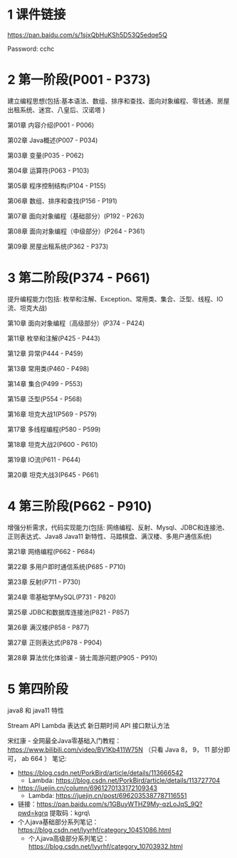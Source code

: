 # 1 课件链接

https://pan.baidu.com/s/1sjxQbHuKSh5D53Q5edqe5Q

Password: cchc

# 2 第一阶段(P001 - P373)

建立编程思想(包括:基本语法、数组、排序和查找、面向对象编程、零钱通、房屋出租系统、迷宫、八皇后、汉诺塔 )

第01章 内容介绍(P001 - P006)

第02章 Java概述(P007 - P034)

第03章 变量(P035 - P062)

第04章 运算符(P063 - P103)

第05章 程序控制结构(P104 - P155)

第06章 数组、排序和查找(P156 - P191)

第07章 面向对象编程（基础部分）(P192 - P263)

第08章 面向对象编程（中级部分）(P264 - P361)

第09章 房屋出租系统(P362 - P373)

# 3 第二阶段(P374 - P661)

提升编程能力(包括: 枚举和注解、Exception、常用类、集合、泛型、线程、IO流、坦克大战) 

第10章 面向对象编程（高级部分）(P374 - P424)

第11章 枚举和注解(P425 - P443)

第12章 异常(P444 - P459)

第13章 常用类(P460 - P498)

第14章 集合(P499 - P553)

第15章 泛型(P554 - P568)

第16章 坦克大战1(P569 - P579)

第17章 多线程编程(P580 - P599)

第18章 坦克大战2(P600 - P610)

第19章 IO流(P611 - P644)

第20章 坦克大战3(P645 - P661)

# 4 第三阶段(P662 - P910)

增强分析需求，代码实现能力(包括: 网络编程、反射、Mysql、JDBC和连接池、正则表达式、Java8 Java11 新特性、马踏棋盘、满汉楼、多用户通信系统)

第21章 网络编程(P662 - P684)

第22章 多用户即时通信系统(P685 - P710)

第23章 反射(P711 - P730)

第24章 零基础学MySQL(P731 - P820)

第25章 JDBC和数据库连接池(P821 - P857)

第26章 满汉楼(P858 - P877)

第27章 正则表达式(P878 - P904)

第28章 算法优化体验课 - 骑士周游问题(P905 - P910)

# 5 第四阶段

java8 和 java11 特性

Stream API
Lambda 表达式
新日期时间 API
接口默认方法

 宋红康 - 全网最全Java零基础入门教程：https://www.bilibili.com/video/BV1Kb411W75N （只看 Java 8， 9， 11  部分即可， ab 664 ）
 笔记: 
 - https://blog.csdn.net/PorkBird/article/details/113666542
	 - Lambda: https://blog.csdn.net/PorkBird/article/details/113727704
 - https://juejin.cn/column/6961270133172109343
	 - Lambda: https://juejin.cn/post/6962035387787116551
 - 链接：https://pan.baidu.com/s/1GBuyWTHZ9My-qzLoJqS_9Q?pwd=kgrq   提取码：kgrq\
 - 个人java基础部分系列笔记：https://blog.csdn.net/lyyrhf/category_10451086.html  
	 - 个人java高级部分系列笔记：https://blog.csdn.net/lyyrhf/category_10703932.html
